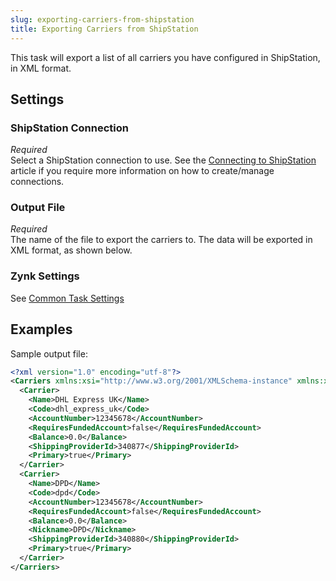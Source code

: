 ```yaml
---
slug: exporting-carriers-from-shipstation
title: Exporting Carriers from ShipStation
---
```

This task will export a list of all carriers you have configured in ShipStation, in XML format.

## Settings
### ShipStation Connection
_Required_  
Select a ShipStation connection to use. See the [Connecting to ShipStation](connecting-to-shipstation) article if you require more information on how to create/manage connections.

### Output File
_Required_  
The name of the file to export the carriers to. The data will be exported in XML format, as shown below.

### Zynk Settings
See [Common Task Settings](common-task-settings)

## Examples
Sample output file:

```xml
<?xml version="1.0" encoding="utf-8"?>
<Carriers xmlns:xsi="http://www.w3.org/2001/XMLSchema-instance" xmlns:xsd="http://www.w3.org/2001/XMLSchema">
  <Carrier>
    <Name>DHL Express UK</Name>
    <Code>dhl_express_uk</Code>
    <AccountNumber>12345678</AccountNumber>
    <RequiresFundedAccount>false</RequiresFundedAccount>
    <Balance>0.0</Balance>
    <ShippingProviderId>340877</ShippingProviderId>
    <Primary>true</Primary>
  </Carrier>
  <Carrier>
    <Name>DPD</Name>
    <Code>dpd</Code>
    <AccountNumber>12345678</AccountNumber>
    <RequiresFundedAccount>false</RequiresFundedAccount>
    <Balance>0.0</Balance>
    <Nickname>DPD</Nickname>
    <ShippingProviderId>340880</ShippingProviderId>
    <Primary>true</Primary>
  </Carrier>
</Carriers>
```